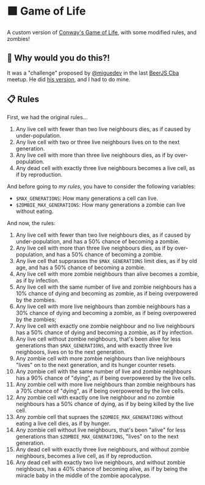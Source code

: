 # 🟩 Game of Life

A custom version of [Conway's Game of Life](https://en.wikipedia.org/wiki/Conway%27s_Game_of_Life), with some modified rules, and zombies!

## 🤯 Why would you do this?!

It was a "challenge" proposed by [@miguedev](http://elmigue.dev) in the last [BeerJS Cba](https://beerjscba.com) meetup. He did [his version](https://elmigue.dev/gameoflife), and I had to do mine.

## 📋 Rules

First, we had the original rules...

1. Any live cell with fewer than two live neighbours dies, as if caused by under-population.
2. Any live cell with two or three live neighbours lives on to the next generation.
3. Any live cell with more than three live neighbours dies, as if by over-population.
4. Any dead cell with exactly three live neighbours becomes a live cell, as if by reproduction.


And before going to _my rules_, you have to consider the following variables:

- `$MAX_GENERATIONS`: How many generations a cell can live.
- `$ZOMBIE_MAX_GENERATIONS`: How many generations a zombie can live without eating.

And now, the rules:

1. Any live cell with fewer than two live neighbours dies, as if caused by under-population, and has a 50% chance of becoming a zombie.
2. Any live cell with more than three live neighbours dies, as if by over-population, and has a 50% chance of becoming a zombie.
3. Any live cell that supprasses the `$MAX_GENERATIONS` limit dies, as if by old age, and has a 50% chance of becoming a zombie.
4. Any live cell with more zombie neighbours than alive becomes a zombie, as if by infection.
5. Any live cell with the same number of live and zombie neighbours has a 10% chance of dying and becoming as zombie, as if being overpowered by the zombies.
6. Any live cell with more live neighbours than zombie neighbours has a 30% chance of dying and becoming a zombie, as if being overpowered by the zombies;
7. Any live cell with exactly one zombie neighbour and no live neighbours has a 50% chance of dying and becoming a zombie, as if by infection.
8. Any live cell without zombie neighbours, that's been alive for less generations than `$MAX_GENERATIONS`, and with exactly three live neighboors, lives on to the next generation.
9. Any zombie cell with more zombie neighbours than live neighbours "lives" on to the next generation, and its hunger counter resets.
10. Any zombie cell with the same number of live and zombie neighbours has a 90% chance of "dying", as if being overpowered by the live cells.
11. Any zombie cell with more live neighbours than zombie neighbours has a 70% chance of "dying", as if being overpowered by the live cells.
12. Any zombie cell with exactly one live neighbour and no zombie neighbours has a 50% chance of dying, as if by being killed by the live cell.
13. Any zombie cell that supraes the `$ZOMBIE_MAX_GENERATIONS` without eating a live cell dies, as if by hunger.
14. Any zombie cell without live neighbours, that's been "alive" for less generations than `$ZOMBIE_MAX_GENERATIONS`, "lives" on to the next generation.
15. Any dead cell with exactly three live neighbours, and without zombie neighbours, becomes a live cell, as if by reproduction.
16. Any dead cell with exactly two live neighbours, and without zombie neighbours, has a 40% chance of becoming alive, as if by being the miracle baby in the middle of the zombie apocalypse.
